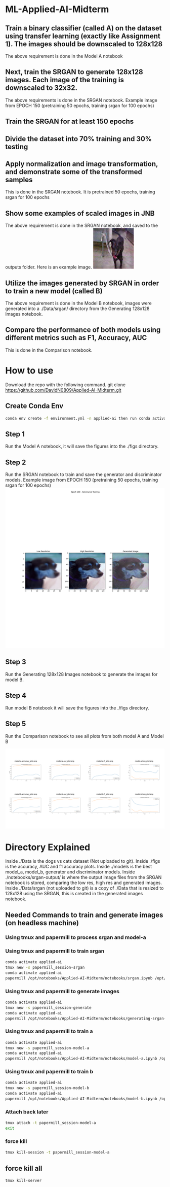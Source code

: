 # ML-Applied-AI-Midterm

## Train a binary classifier (called A) on the dataset using transfer learning (exactly like Assignment 1). The images should be downscaled to 128x128
The above requirement is done in the Model A notebook

## Next, train the SRGAN to generate 128x128 images. Each image of the training is downscaled to 32x32.
The above requirements is done in the SRGAN notebook. Example image from EPOCH 150 (pretraining 50 epochs, training srgan for 100 epochs)

## Train the SRGAN for at least 150 epochs
## Divide the dataset into 70% training and 30% testing
## Apply normalization and image transformation, and demonstrate some of the transformed samples
This is done in the SRGAN notebook. It is pretrained 50 epochs, training srgan for 100 epochs

## Show some examples of scaled images in JNB
The above requirement is done in the SRGAN notebook, and saved to the outputs folder.
Here is an example image.
![Example Image from SRGAN Generation](srgan-test-image.jpeg)

## Utilize the images generated by SRGAN in order to train a new model (called B)
The above requirement is done in the Model B notebook, images were generated into a ./Data/srgan/ directory from the Generating 128x128 Images notebook.

## Compare the performance of both models using different metrics such as F1, Accuracy, AUC
This is done in the Comparison notebook.

# How to use 
Download the repo with the following command. git clone https://github.com/DavidN0809/Applied-AI-Midterm.git
## Create Conda Env
```bash
conda env create -f environment.yml -n applied-ai then run conda activate applied-ai
```

## Step 1
Run the Model A notebook, it will save the figures into the ./figs directory.

## Step 2
Run the SRGAN notebook to train and save the generator and discriminator models. Example image from EPOCH 150 (pretraining 50 epochs, training srgan for 100 epochs)
![Example image from EPOCH 150 (pretraining 50 epochs, training srgan for 100 epochs)](/notebooks/srgan-output/epoch_100_Adversarial%20Training.png)

## Step 3
Run the Generating 128x128 Images notebook to generate the images for model B.

## Step 4
Run model B notebook it will save the figures into the ./figs directory.

## Step 5
Run the Comparison notebook to see all plots from both model A and Model B

![Comparision](/figs/comparison.png)

# Directory Explained
Inside ./Data is the dogs vs cats dataset (Not uploaded to git). Inside ./figs is the accuracy, AUC and f1 accuracy plots. Inside ./models is the best model_a, model_b, generator and discriminator models. Inside ./notebooks/srgan-output/ is where the output image files from the SRGAN notebook is stored, comparing the low res, high res and generated images. Inside ./Data/srgan (not uploaded to git) is a copy of ./Data that is resized to 128x128 using the SRGAN, this is created in the generated images notebook.


## Needed Commands to train and generate images (on headless machine)
### Using tmux and papermill to process srgan and model-a

### Using tmux and papermill to train srgan
```bash
conda activate applied-ai
tmux new -s papermill_session-srgan
conda activate applied-ai
papermill /opt/notebooks/Applied-AI-Midterm/notebooks/srgan.ipynb /opt/notebooks/Applied-AI-Midterm/notebooks/output/srgan-output.ipynb
```


### Using tmux and papermill to generate images
```bash
conda activate applied-ai
tmux new -s papermill_session-generate
conda activate applied-ai
papermill /opt/notebooks/Applied-AI-Midterm/notebooks/generating-srgan-images.ipynb /opt/notebooks/Applied-AI-Midterm/notebooks/output/generating-srgan-images-output.ipynb
```

### Using tmux and papermill to train a
```bash
conda activate applied-ai
tmux new -s papermill_session-model-a
conda activate applied-ai
papermill /opt/notebooks/Applied-AI-Midterm/notebooks/model-a.ipynb /opt/notebooks/Applied-AI-Midterm/notebooks/output/model-a-output.ipynb
```

### Using tmux and papermill to train b
```bash
conda activate applied-ai
tmux new -s papermill_session-model-b
conda activate applied-ai
papermill /opt/notebooks/Applied-AI-Midterm/notebooks/model-b.ipynb /opt/notebooks/Applied-AI-Midterm/notebooks/output/model-b-output.ipynb
```


### Attach back later
```bash
tmux attach -t papermill_session-model-a
exit
```

### force kill
```bash
tmux kill-session -t papermill_session-model-a
```

## force kill all
```bash
tmux kill-server
```
